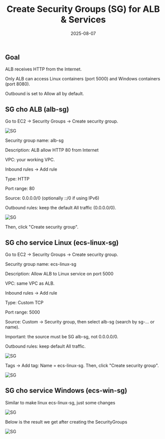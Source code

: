 ﻿---
title : "Create Security Groups (SG) for ALB & Services"
date: 2025-08-07
weight : 6 
chapter : false
pre : " <b> 6. </b> "
---
## Goal
ALB receives HTTP from the Internet.

Only ALB can access Linux containers (port 5000) and Windows containers (port 8080).

Outbound is set to Allow all by default.

## SG cho ALB (alb-sg)
Go to EC2 → Security Groups → Create security group.

![SG](/ThuanWS/images/6-SG_for_ALB&Services/2.png) 

Security group name: alb-sg

Description: ALB allow HTTP 80 from Internet

VPC: your working VPC.

Inbound rules → Add rule

Type: HTTP

Port range: 80

Source: 0.0.0.0/0 (optionally ::/0 if using IPv6)

Outbound rules: keep the default All traffic (0.0.0.0/0).

![SG](/ThuanWS/images/6-SG_for_ALB&Services/3.png) 

Then, click "Create security group".

## SG cho service Linux (ecs-linux-sg)
Go to EC2 → Security Groups → Create security group.

Security group name: ecs-linux-sg

Description: Allow ALB to Linux service on port 5000

VPC: same VPC as ALB.

Inbound rules → Add rule

Type: Custom TCP

Port range: 5000

Source: Custom → Security group, then select alb-sg (search by sg-... or name).

Important: the source must be SG alb-sg, not 0.0.0.0/0.

Outbound rules: keep default All traffic.

![SG](/ThuanWS/images/6-SG_for_ALB&Services/4.png) 

Tags → Add tag: Name = ecs-linux-sg. Then, click "Create security group".

![SG](/ThuanWS/images/6-SG_for_ALB&Services/5.png) 

## SG cho service Windows (ecs-win-sg)
Similar to make linux ecs-linux-sg, just some changes

![SG](/ThuanWS/images/6-SG_for_ALB&Services/6.png) 

Below is the result we get after creating the SecurityGroups

![SG](/ThuanWS/images/6-SG_for_ALB&Services/7.png) 
